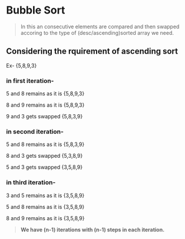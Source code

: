 # Bubble Sort

> In this an consecutive elements are compared and then swapped accoring to the type of (desc/ascending)sorted array we need.


## Considering the rquirement of ascending sort
Ex- {5,8,9,3}

### in first iteration-

5 and 8 remains as it is {5,8,9,3}

8 and 9 remains as it is {5,8,9,3}

9 and 3 gets swapped     {5,8,3,9}



### in second iteration-

5 and 8 remains as it is {5,8,3,9}

8 and 3 gets swapped     {5,3,8,9}

5 and 3 gets swapped     {3,5,8,9}


### in third iteration-

3 and 5 remains as it is {3,5,8,9}

5 and 8 remains as it is {3,5,8,9}

8 and 9 remains as it is {3,5,8,9}



> **We have (n-1) iterations with (n-1) steps in each iteration.**

